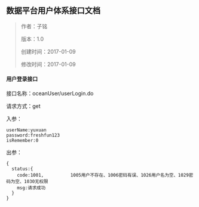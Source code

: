 ## 数据平台用户体系接口文档

> 作者：子铭
>
> 版本：1.0
>
> 创建时间：2017-01-09
>
> 修改时间：2017-01-09

#### 用户登录接口

接口名称：oceanUser/userLogin.do

请求方式：get

入参：

```
userName:yuxuan
password:freshfun123
isRemember:0
```

出参：

```
{
  status:{
    code:1001,			1005用户不存在、1006密码有误、1026用户名为空、1029密码为空、1030无权限
    msg:请求成功
  }
}
```

